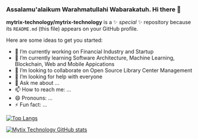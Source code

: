 ### Assalamu'alaikum Warahmatullahi Wabarakatuh. Hi there 👋


**mytrix-technology/mytrix-technology** is a ✨ _special_ ✨ repository because its `README.md` (this file) appears on your GitHub profile.

Here are some ideas to get you started:

- 🔭 I’m currently working on Financial Industry and Startup
- 🌱 I’m currently learning Software Architecture, Machine Learning, Blockchain, Web and Mobile Appications
- 👯 I’m looking to collaborate on Open Source Library Center Management
- 🤔 I’m looking for help with everyone
- 💬 Ask me about ...
- 📫 How to reach me: ...
- 😄 Pronouns: ...
- ⚡ Fun fact: ...

[![Top Langs](https://github-readme-stats.vercel.app/api/top-langs/?username=mytrix-technology&show_icons=true&theme=cobalt)](https://github.com/anuraghazra/github-readme-stats)

[![Mytix Technology GitHub stats](https://github-readme-stats.vercel.app/api?username=mytrix-technology&show_icons=true&theme=onedark)](https://github.com/anuraghazra/github-readme-stats)

